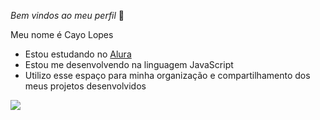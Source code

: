 _Bem vindos ao meu perfil_ 🌙

Meu nome é Cayo Lopes

- Estou estudando no [Alura](https://www.alura.com.br)
- Estou me desenvolvendo na linguagem JavaScript
- Utilizo esse espaço para minha organização e compartilhamento dos meus projetos desenvolvidos

 ![](https://media1.tenor.com/m/HwcWT4vjdQEAAAAC/neymar-jr-neymar.gif)
